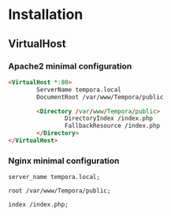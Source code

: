 # Installation

## VirtualHost

### Apache2 minimal configuration

```html
<VirtualHost *:80>
        ServerName tempora.local
        DocumentRoot /var/www/Tempora/public

        <Directory /var/www/Tempora/public>
                DirectoryIndex /index.php
                FallbackResource /index.php
        </Directory>
</VirtualHost>
```

### Nginx minimal configuration

```nginx
server_name tempora.local;

root /var/www/Tempora/public;

index /index.php;
```
